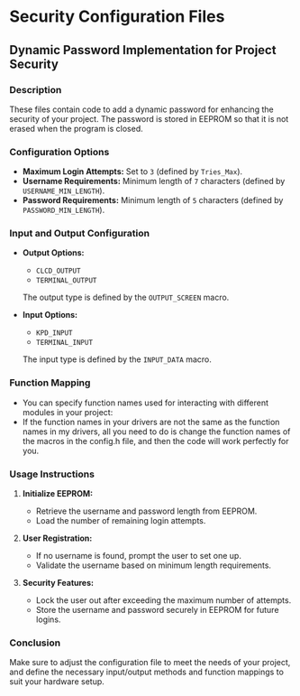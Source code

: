 # Security Configuration Files

## Dynamic Password Implementation for Project Security

### Description

These files contain code to add a dynamic password for enhancing the security of your project. The password is stored in EEPROM so that it is not erased when the program is closed.

### Configuration Options

- **Maximum Login Attempts:** Set to `3` (defined by `Tries_Max`).
- **Username Requirements:** Minimum length of `7` characters (defined by `USERNAME_MIN_LENGTH`).
- **Password Requirements:** Minimum length of `5` characters (defined by `PASSWORD_MIN_LENGTH`).

### Input and Output Configuration

- **Output Options:**
  - `CLCD_OUTPUT`
  - `TERMINAL_OUTPUT`
  
  The output type is defined by the `OUTPUT_SCREEN` macro.

- **Input Options:**
  - `KPD_INPUT`
  - `TERMINAL_INPUT`
  
  The input type is defined by the `INPUT_DATA` macro.

### Function Mapping

  - You can specify function names used for interacting with different modules in your project:
  - If the function names in your drivers are not the same as the function names in my drivers, all you need to do is change the function names of the macros in the config.h file, and then the code will work perfectly for you.


### Usage Instructions

1. **Initialize EEPROM:**
   - Retrieve the username and password length from EEPROM.
   - Load the number of remaining login attempts.

2. **User Registration:**
   - If no username is found, prompt the user to set one up.
   - Validate the username based on minimum length requirements.

3. **Security Features:**
   - Lock the user out after exceeding the maximum number of attempts.
   - Store the username and password securely in EEPROM for future logins.

### Conclusion

Make sure to adjust the configuration file to meet the needs of your project, and define the necessary input/output methods and function mappings to suit your hardware setup.
